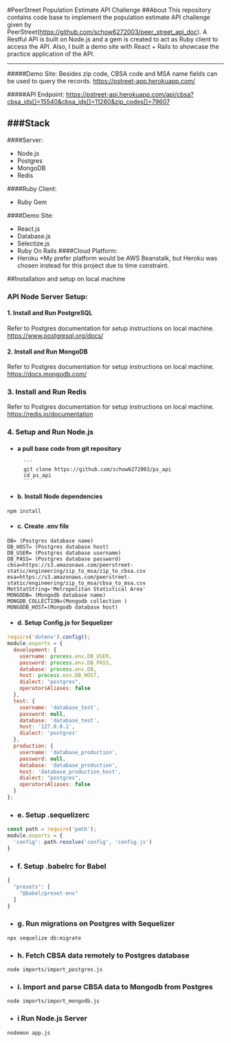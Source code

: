 #PeerStreet Population Estimate API Challenge
##About
This repository contains  code base to implement the population estimate API challenge given by PeerStreet(https://github.com/schow6272003/peer_street_api_doc).  A Restful API is built on Node.js and a gem is created to act as Ruby client to access the API. Also, I built a demo site with React + Rails to showcase the practice application of the API.

---
#####Demo Site:
Besides zip code, CBSA code and MSA name fields can be used to query the records.
https://pstreet-app.herokuapp.com/


#####API Endpoint:
https://pstreet-api.herokuapp.com/api/cbsa?cbsa_ids[]=15540&cbsa_ids[]=11260&zip_codes[]=79607

###Stack
---
####Server: 
   - Node.js
   - Postgres 
   - MongoDB
   - Redis

####Ruby Client: 
  - Ruby Gem 

####Demo Site: 
   - React.js
   - Database.js
   - Selectize.js
   - Ruby On Rails
####Cloud Platform: 
   - Heroku *My prefer platform would be AWS Beanstalk, but Heroku was chosen instead for this project due to time constraint.


##Installation and setup on local machine

### API Node Server Setup:

#### 1. Install and Run PostgreSQL
Refer to Postgres documentation for setup instructions on local machine.
https://www.postgresql.org/docs/

#### 2. Install and Run MongoDB 
Refer to Postgres documentation for setup instructions on local machine.
https://docs.mongodb.com/

### 3. Install and Run Redis 
Refer to Postgres documentation for setup instructions on local machine.
https://redis.io/documentation

### 4. Setup and Run Node.js
- #### a pull base code from git repository
		```
		git clone https://github.com/schow6272003/ps_api
		cd ps_api
		```
- #### b. Install Node dependencies
```
npm install
 ```
- #### c. Create .env file
```
DB= (Postgres database name)
DB_HOST= (Postgres database host)
DB_USER= (Postgres database username)
DB_PASS= (Postgres database password)
cbsa=https://s3.amazonaws.com/peerstreet-static/engineering/zip_to_msa/zip_to_cbsa.csv
msa=https://s3.amazonaws.com/peerstreet-static/engineering/zip_to_msa/cbsa_to_msa.csv
MetStatString='Metropolitan Statistical Area'
MONGODB= (Mongodb database name)
MONGDB_COLLECTION=(Mongodb collection )
MONGODB_HOST=(Mongodb database host)
```
- #### d. Setup Config.js for Sequelizer
```javascript
require('dotenv').config();
module.exports = {
  development: {
    username: process.env.DB_USER,
    password: process.env.DB_PASS,
    database: process.env.DB,
    host: process.env.DB_HOST,
    dialect: "postgres",
    operatorsAliases: false
  },
  test: {
    username: 'database_test',
    password: null,
    database: 'database_test',
    host: '127.0.0.1',
    dialect: 'postgres'
  },
  production: {
    username: 'database_production',
    password: null,
    database: 'database_production',
    host: 'database_production_host',
    dialect: "postgres",
    operatorsAliases: false
  }
};
```
- ### e. Setup .sequelizerc 
```javascript
const path = require('path');
module.exports = {
  'config': path.resolve('config', 'config.js')
}
```

- ### f. Setup .babelrc for Babel 
```javascript
{
  "presets": [
    "@babel/preset-env"
  ]
}
```

- ### g. Run migrations on Postgres with Sequelizer
```
npx sequelize db:migrate
```

- ### h. Fetch CBSA data remotely to Postgres database
```
node imports/import_postgres.js
```
- ### i. Import and parse CBSA data to Mongodb from Postgres
```
node imports/import_mongodb.js
```
- ### i Run Node.js Server
```
nodemon app.js
```
